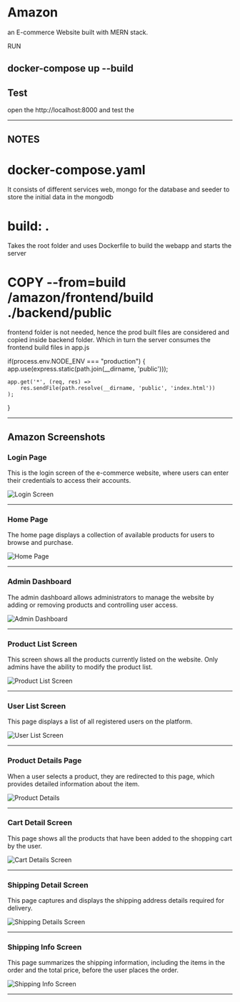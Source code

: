 # Amazon
an E-commerce Website built with MERN stack.

RUN 
## docker-compose up --build

## Test
open the http://localhost:8000 and test the 

________________________________________________________

## NOTES
# docker-compose.yaml 
It consists of different services web, mongo for the database and seeder to store the initial data in the mongodb

# build: .
Takes the root folder and uses Dockerfile to build the webapp and starts the server
# COPY --from=build /amazon/frontend/build ./backend/public
frontend folder is not needed, hence the prod built files are considered and copied inside backend folder.
Which in turn the server consumes the frontend build files in app.js

if(process.env.NODE_ENV === "production") {
    app.use(express.static(path.join(__dirname, 'public')));

    app.get('*', (req, res) =>
        res.sendFile(path.resolve(__dirname, 'public', 'index.html'))
    );
}

________________________________________________________

## Amazon Screenshots
### Login Page
This is the login screen of the e-commerce website, where users can enter their credentials to access their accounts.

![Login Screen](/frontend/build/images/screenshots/login_page.png)
________________________________________________________


### Home Page
The home page displays a collection of available products for users to browse and purchase.

![Home Page](/frontend/build/images/screenshots/home_page.png)

________________________________________________________

### Admin Dashboard
The admin dashboard allows administrators to manage the website by adding or removing products and controlling user access.

![Admin Dashboard](/frontend/build/images/screenshots/admin_dashboard.png)
________________________________________________________

### Product List Screen
This screen shows all the products currently listed on the website. Only admins have the ability to modify the product list.

![Product List Screen](/frontend/build/images/screenshots/product_list.png)
________________________________________________________

### User List Screen
This page displays a list of all registered users on the platform.

![User List Screen](/frontend/build/images/screenshots/user_list.png)
________________________________________________________

### Product Details Page
When a user selects a product, they are redirected to this page, which provides detailed information about the item.

![Product Details](/frontend/build/images/screenshots/product_detail_page.png)
________________________________________________________

### Cart Detail Screen
This page shows all the products that have been added to the shopping cart by the user.

![Cart Details Screen](/frontend/build/images/screenshots/cart_detail_page.png)
________________________________________________________

### Shipping Detail Screen
This page captures and displays the shipping address details required for delivery.

![Shipping Details Screen](/frontend/build/images/screenshots/shipping_details.png)
________________________________________________________

### Shipping Info Screen
This page summarizes the shipping information, including the items in the order and the total price, before the user places the order.

![Shipping Info Screen](/frontend/build/images/screenshots/shipping_info.png)
________________________________________________________